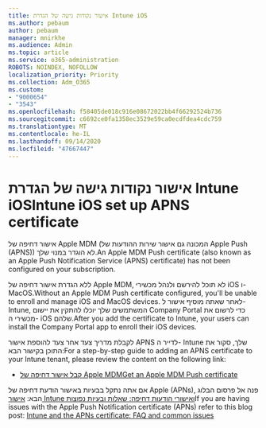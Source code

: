 ```yaml
---
title: אישור נקודות גישה של הגדרת Intune iOS
ms.author: pebaum
author: pebaum
manager: mnirkhe
ms.audience: Admin
ms.topic: article
ms.service: o365-administration
ROBOTS: NOINDEX, NOFOLLOW
localization_priority: Priority
ms.collection: Adm_O365
ms.custom:
- "9000654"
- "3543"
ms.openlocfilehash: f58405de018c916e08672022bb4f66292524b736
ms.sourcegitcommit: c6692ce0fa1358ec3529e59ca0ecdfdea4cdc759
ms.translationtype: MT
ms.contentlocale: he-IL
ms.lasthandoff: 09/14/2020
ms.locfileid: "47667447"
---
```

# <a name="intune-ios-set-up-apns-certificate"></a><span data-ttu-id="55f96-102">אישור נקודות גישה של הגדרת Intune iOS</span><span class="sxs-lookup"><span data-stu-id="55f96-102">Intune iOS set up APNS certificate</span></span>

<span data-ttu-id="55f96-103">אישור דחיפה של Apple MDM (המכונה גם אישור שירות ההודעות של Apple Push (APNS)) לא הוגדר במנוי שלך.</span><span class="sxs-lookup"><span data-stu-id="55f96-103">An Apple MDM Push certificate (also known as an Apple Push Notification Service (APNS) certificate) has not been configured on your subscription.</span></span>

<span data-ttu-id="55f96-104">ללא הגדרת אישור דחיפה של Apple MDM, לא תוכל להירשם ולנהל מכשירי iOS ו- MacOS.</span><span class="sxs-lookup"><span data-stu-id="55f96-104">Without an Apple MDM Push certificate configured, you'll be unable to enroll and manage iOS and MacOS devices.</span></span> <span data-ttu-id="55f96-105">לאחר שאתה מוסיף אישור ל- Intune, המשתמשים שלך יוכלו להתקין את יישום Company Portal כדי לרשום את מכשירי ה- iOS שלהם.</span><span class="sxs-lookup"><span data-stu-id="55f96-105">After you add the certificate to Intune, your users can install the Company Portal app to enroll their iOS devices.</span></span>

<span data-ttu-id="55f96-106">לקבלת מדריך צעד אחר צעד להוספת אישור APNS לדייר ה- Intune שלך, סקור את התוכן בקישור הבא:</span><span class="sxs-lookup"><span data-stu-id="55f96-106">For a step-by-step guide to adding an APNS certificate to your Intune tenant, please review the content on the following link:</span></span>

- [<span data-ttu-id="55f96-107">קבל אישור דחיפה של Apple MDM</span><span class="sxs-lookup"><span data-stu-id="55f96-107">Get an Apple MDM Push certificate</span></span>](https://docs.microsoft.com/mem/intune/enrollment/apple-mdm-push-certificate-get)

<span data-ttu-id="55f96-108">אם אתה נתקל בבעיות באישור הודעת דחיפה של Apple (APNs), פנה אל פרסום הבלוג הבא: [אישור Intune ואישורי הודעות דחיפה: שאלות ובעיות נפוצות](https://techcommunity.microsoft.com/t5/Intune-Customer-Success/Intune-and-the-APNs-certificate-FAQ-and-common-issues/ba-p/280121)</span><span class="sxs-lookup"><span data-stu-id="55f96-108">If you are having issues with the Apple Push Notification certificate (APNs) refer to this blog post: [Intune and the APNs certificate: FAQ and common issues](https://techcommunity.microsoft.com/t5/Intune-Customer-Success/Intune-and-the-APNs-certificate-FAQ-and-common-issues/ba-p/280121)</span></span>
